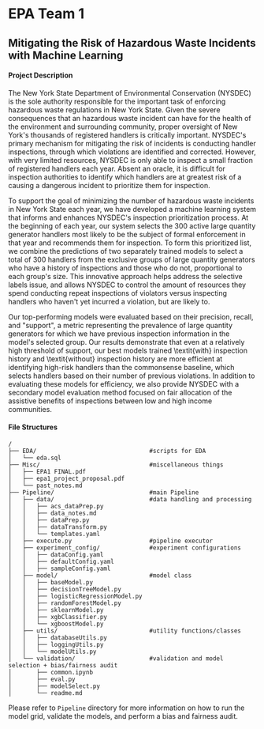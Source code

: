# EPA Team 1

## Mitigating the Risk of Hazardous Waste Incidents with Machine Learning

#### Project Description

The New York State Department of Environmental Conservation (NYSDEC) is the sole authority responsible for the important task of enforcing hazardous waste regulations in New York State. Given the severe consequences that an hazardous waste incident can have for the health of the environment and surrounding community, proper oversight of New York's thousands of registered handlers is critically important. NYSDEC's primary mechanism for mitigating the risk of incidents is conducting handler inspections, through which violations are identified and corrected. However, with very limited resources, NYSDEC is only able to inspect a small fraction of registered handlers each year. Absent an oracle, it is difficult for inspection authorities to identify which handlers are at greatest risk of a causing a dangerous incident to prioritize them for inspection.

To support the goal of minimizing the number of hazardous waste incidents in New York State each year, we have developed a machine learning system that informs and enhances NYSDEC's inspection prioritization process. At the beginning of each year, our system selects the 300 active large quantity generator handlers most likely to be the subject of formal enforcement in that year and recommends them for inspection. To form this prioritized list, we combine the predictions of two separately trained models to select a total of 300 handlers from the exclusive groups of large quantity generators who have a history of inspections and those who do not, proportional to each group's size. This innovative approach helps address the selective labels issue, and allows NYSDEC to control the amount of resources they spend conducting repeat inspections of violators versus inspecting handlers who haven't yet incurred a violation, but are likely to.

Our top-performing models were evaluated based on their precision, recall, and "support", a metric representing the prevalence of large quantity generators for which we have previous inspection information in the model's selected group. Our results demonstrate that even at a relatively high threshold of support, our best models trained \textit{with} inspection history and \textit{without} inspection history are more efficient at identifying high-risk handlers than the commonsense baseline, which selects handlers based on their number of previous violations. In addition to evaluating these models for efficiency, we also provide NYSDEC with a secondary model evaluation method focused on fair allocation of the assistive benefits of inspections between low and high income communities.

#### File Structures

```
/
├── EDA/                                #scripts for EDA 
│   └── eda.sql                         
├── Misc/                               #miscellaneous things
│   ├── EPA1 FINAL.pdf                  
│   ├── epa1_project_proposal.pdf       
│   └── past_notes.md                  
├── Pipeline/                           #main Pipeline
│   ├── data/                           #data handling and processing
│   │   ├── acs_dataPrep.py
│   │   ├── data_notes.md
│   │   ├── dataPrep.py
│   │   ├── dataTransform.py
│   │   └── templates.yaml
│   ├── execute.py                      #pipeline executor
│   ├── experiment_config/              #experiment configurations
│   │   ├── dataConfig.yaml
│   │   ├── defaultConfig.yaml
│   │   ├── sampleConfig.yaml
│   ├── model/                          #model class
│   │   ├── baseModel.py
│   │   ├── decisionTreeModel.py
│   │   ├── logisticRegressionModel.py
│   │   ├── randomForestModel.py
│   │   ├── sklearnModel.py
│   │   ├── xgbClassifier.py
│   │   └── xgboostModel.py
│   ├── utils/                          #utility functions/classes
│   │   ├── databaseUtils.py
│   │   ├── loggingUtils.py
│   │   └── modelUtils.py
│   └── validation/                     #validation and model selection + bias/fairness audit
│       ├── common.ipynb
│       ├── eval.py
│       ├── modelSelect.py
│       └── readme.md
```

Please refer to `Pipeline` directory for more information on how to run the model grid, validate the models, and perform a bias and fairness audit.

